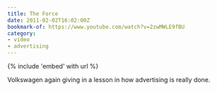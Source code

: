 ```yaml
---
title: The Force
date: 2011-02-02T16:02:00Z
bookmark-of: https://www.youtube.com/watch?v=2zwMWLE9fBU
category:
- video
- advertising
---
```

{% include 'embed' with url %}

Volkswagen again giving in a lesson in how advertising is really done.

